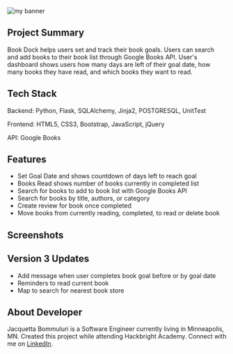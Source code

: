 <img src="https://user-images.githubusercontent.com/24457948/143801917-a27342ea-a56e-48f9-ae34-3ca2d4ef7058.png" alt="my banner">

## Project Summary
Book Dock helps users set and track their book goals. Users can search and add books to their book list through Google Books API.
User's dashboard shows users how many days are left of their goal date, how many books they have read, and which books they want to read.

## Tech Stack
<p>Backend: Python, Flask, SQLAlchemy, Jinja2, POSTGRESQL, UnitTest</p>
<p>Frontend: HTML5, CSS3, Bootstrap, JavaScript, jQuery</p> 
<p>API: Google Books</p>

## Features
* Set Goal Date and shows countdown of days left to reach goal
* Books Read shows number of books currently in completed list
* Search for books to add to book list with Google Books API
* Search for books by title, authors, or category
* Create review for book once completed
* Move books from currently reading, completed, to read or delete book

## Screenshots

## Version 3 Updates
* Add message when user completes book goal before or by goal date
* Reminders to read current book
* Map to search for nearest book store

## About Developer
Jacquetta Bommuluri is a Software Engineer currently living in Minneapolis, MN. Created this project while attending Hackbright Academy. Connect with me on [LinkedIn](https://www.linkedin.com/in/jbommuluri).
